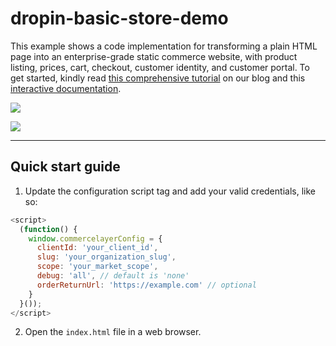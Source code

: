 # dropin-basic-store-demo

This example shows a code implementation for transforming a plain HTML page into an enterprise-grade static commerce website, with product listing, prices, cart, checkout, customer identity, and customer portal. To get started, kindly read [this comprehensive tutorial](https://commercelayer.io/blog/composable-commerce-with-micro-frontends) on our blog and this [interactive documentation](https://commercelayer.github.io/drop-in.js).

![](https://user-images.githubusercontent.com/1681269/203999041-980f0dec-4fca-45c9-a558-b14153158106.jpg)

![](https://www.datocms-assets.com/35053/1687788535-screenshot-2023-06-26-at-15-08-50.png)

---

## Quick start guide

1. Update the configuration script tag and add your valid credentials, like so:

```js
<script>
  (function() {
    window.commercelayerConfig = {
      clientId: 'your_client_id',
      slug: 'your_organization_slug',
      scope: 'your_market_scope',
      debug: 'all', // default is 'none'
      orderReturnUrl: 'https://example.com' // optional
    }
  }());
</script>
```

2. Open the `index.html` file in a web browser.
